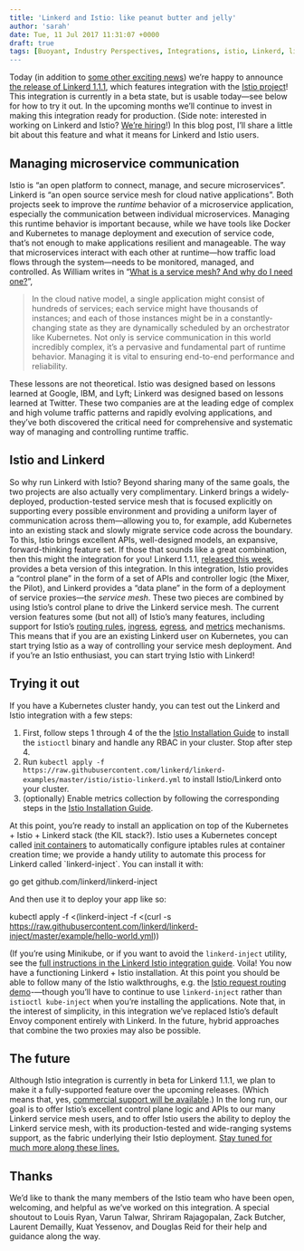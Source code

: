 ```yaml
---
title: 'Linkerd and Istio: like peanut butter and jelly'
author: 'sarah'
date: Tue, 11 Jul 2017 11:31:07 +0000
draft: true
tags: [Buoyant, Industry Perspectives, Integrations, istio, Linkerd, linkerd, service mesh, Tutorials &amp; How-To's]
---
```


Today (in addition to [some other exciting news](https://buoyant.io/2017/07/11/buoyant-and-benchmark/)) we’re happy to announce [the release of Linkerd 1.1.1](https://github.com/linkerd/linkerd/releases/tag/1.1.1), which features integration with the [Istio project](http://istio.io)! This integration is currently in a beta state, but is usable today—see below for how to try it out. In the upcoming months we’ll continue to invest in making this integration ready for production. (Side note: interested in working on Linkerd and Istio? [We’re hiring](https://buoyant.io/careers/)!) In this blog post, I’ll share a little bit about this feature and what it means for Linkerd and Istio users.

## Managing microservice communication

Istio is “an open platform to connect, manage, and secure microservices”. Linkerd is “an open source service mesh for cloud native applications”. Both projects seek to improve the _runtime_ behavior of a microservice application, especially the communication between individual microservices. Managing this runtime behavior is important because, while we have tools like Docker and Kubernetes to manage deployment and execution of service code, that’s not enough to make applications resilient and manageable. The way that microservices interact with each other at runtime—how traffic load flows through the system—needs to be monitored, managed, and controlled. As William writes in “[What is a service mesh? And why do I need one?](https://buoyant.io/2017/04/25/whats-a-service-mesh-and-why-do-i-need-one/)”,

> In the cloud native model, a single application might consist of hundreds of services; each service might have thousands of instances; and each of those instances might be in a constantly-changing state as they are dynamically scheduled by an orchestrator like Kubernetes. Not only is service communication in this world incredibly complex, it’s a pervasive and fundamental part of runtime behavior. Managing it is vital to ensuring end-to-end performance and reliability.

These lessons are not theoretical. Istio was designed based on lessons learned at Google, IBM, and Lyft; Linkerd was designed based on lessons learned at Twitter. These two companies are at the leading edge of complex and high volume traffic patterns and rapidly evolving applications, and they’ve both discovered the critical need for comprehensive and systematic way of managing and controlling runtime traffic.

## Istio and Linkerd

So why run Linkerd with Istio? Beyond sharing many of the same goals, the two projects are also actually very complimentary. Linkerd brings a widely-deployed, production-tested service mesh that is focused explicitly on supporting every possible environment and providing a uniform layer of communication across them—allowing you to, for example, add Kubernetes into an existing stack and slowly migrate service code across the boundary. To this, Istio brings excellent APIs, well-designed models, an expansive, forward-thinking feature set. If those that sounds like a great combination, then this might the integration for you! Linkerd 1.1.1, [released this week](https://github.com/linkerd/linkerd/releases/tag/1.1.1), provides a beta version of this integration. In this integration, Istio provides a “control plane” in the form of a set of APIs and controller logic (the Mixer, the Pilot), and Linkerd provides a “data plane” in the form of a deployment of service proxies—the _service mesh_. These two pieces are combined by using Istio’s control plane to drive the Linkerd service mesh. The current version features some (but not all) of Istio’s many features, including support for Istio’s [routing rules](https://istio.io/docs/tasks/traffic-management/request-routing.html), [ingress](https://istio.io/docs/tasks/traffic-management/ingress.html), [egress](https://istio.io/docs/tasks/traffic-management/egress.html), and [metrics](https://istio.io/docs/tasks/telemetry/metrics-logs.html) mechanisms. This means that if you are an existing Linkerd user on Kubernetes, you can start trying Istio as a way of controlling your service mesh deployment. And if you’re an Istio enthusiast, you can start trying Istio with Linkerd!

## Trying it out

If you have a Kubernetes cluster handy, you can test out the Linkerd and Istio integration with a few steps:

1.  First, follow steps 1 through 4 of the the [Istio Installation Guide](https://istio.io/docs/tasks/installing-istio.html) to install the `istioctl` binary and handle any RBAC in your cluster. Stop after step 4.
2.  Run `kubectl apply -f https://raw.githubusercontent.com/linkerd/linkerd-examples/master/istio/istio-linkerd.yml` to install Istio/Linkerd onto your cluster.
3.  (optionally) Enable metrics collection by following the corresponding steps in the [Istio Installation Guide](https://istio.io/docs/tasks/installing-istio.html#enabling-metrics-collection).

At this point, you’re ready to install an application on top of the Kubernetes + Istio + Linkerd stack (the KIL stack?). Istio uses a Kubernetes concept called [init containers](https://kubernetes.io/docs/concepts/workloads/pods/init-containers/) to automatically configure iptables rules at container creation time; we provide a handy utility to automate this process for Linkerd called \`linkerd-inject\`. You can install it with:

go get github.com/linkerd/linkerd-inject

And then use it to deploy your app like so:

kubectl apply -f <(linkerd-inject -f <(curl -s https://raw.githubusercontent.com/linkerd/linkerd-inject/master/example/hello-world.yml))

(If you’re using Minikube, or if you want to avoid the `linkerd-inject` utility, see the [full instructions in the Linkerd Istio integration guide](https://linkerd.io/getting-started/istio/). Voila! You now have a functioning Linkerd + Istio installation. At this point you should be able to follow many of the Istio walkthroughs, e.g. the [Istio request routing demo](https://istio.io/docs/tasks/traffic-management/request-routing.html)-—though you’ll have to continue to use `linkerd-inject` rather than `istioctl kube-inject` when you’re installing the applications. Note that, in the interest of simplicity, in this integration we’ve replaced Istio’s default Envoy component entirely with Linkerd. In the future, hybrid approaches that combine the two proxies may also be possible.

## The future

Although Istio integration is currently in beta for Linkerd 1.1.1, we plan to make it a fully-supported feature over the upcoming releases. (Which means that, yes, [commercial support will be available](https://info.buoyant.io/linkerd/enterprise).) In the long run, our goal is to offer Istio’s excellent control plane logic and APIs to our many Linkerd service mesh users, and to offer Istio users the ability to deploy the Linkerd service mesh, with its production-tested and wide-ranging systems support, as the fabric underlying their Istio deployment. [Stay tuned for much more along these lines.](https://info.buoyant.io/newsletter)

## Thanks

We’d like to thank the many members of the Istio team who have been open, welcoming, and helpful as we’ve worked on this integration. A special shoutout to Louis Ryan, Varun Talwar, Shriram Rajagopalan, Zack Butcher, Laurent Demailly, Kuat Yessenov, and Douglas Reid for their help and guidance along the way.
